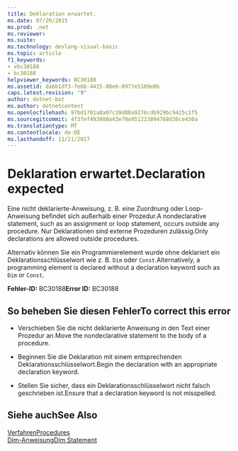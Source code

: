 ```yaml
---
title: Deklaration erwartet.
ms.date: 07/20/2015
ms.prod: .net
ms.reviewer: 
ms.suite: 
ms.technology: devlang-visual-basic
ms.topic: article
f1_keywords:
- vbc30188
- bc30188
helpviewer_keywords: BC30188
ms.assetid: da6b1df3-fe6b-4415-88e6-0977e5189e0b
caps.latest.revision: "9"
author: dotnet-bot
ms.author: dotnetcontent
ms.openlocfilehash: 97bd1701a8a07c39d08a9276cdb929bc9425c1f5
ms.sourcegitcommit: 4f3fef493080a43e70e951223894768d36ce430a
ms.translationtype: MT
ms.contentlocale: de-DE
ms.lasthandoff: 11/21/2017
---
```

# <a name="declaration-expected"></a><span data-ttu-id="1e043-102">Deklaration erwartet.</span><span class="sxs-lookup"><span data-stu-id="1e043-102">Declaration expected</span></span>
<span data-ttu-id="1e043-103">Eine nicht deklarierte-Anweisung, z. B. eine Zuordnung oder Loop-Anweisung befindet sich außerhalb einer Prozedur.</span><span class="sxs-lookup"><span data-stu-id="1e043-103">A nondeclarative statement, such as an assignment or loop statement, occurs outside any procedure.</span></span> <span data-ttu-id="1e043-104">Nur Deklarationen sind externe Prozeduren zulässig.</span><span class="sxs-lookup"><span data-stu-id="1e043-104">Only declarations are allowed outside procedures.</span></span>  
  
 <span data-ttu-id="1e043-105">Alternativ können Sie ein Programmierelement wurde ohne deklariert ein Deklarationsschlüsselwort wie z. B. `Dim` oder `Const`.</span><span class="sxs-lookup"><span data-stu-id="1e043-105">Alternatively, a programming element is declared without a declaration keyword such as `Dim` or `Const`.</span></span>  
  
 <span data-ttu-id="1e043-106">**Fehler-ID:** BC30188</span><span class="sxs-lookup"><span data-stu-id="1e043-106">**Error ID:** BC30188</span></span>  
  
## <a name="to-correct-this-error"></a><span data-ttu-id="1e043-107">So beheben Sie diesen Fehler</span><span class="sxs-lookup"><span data-stu-id="1e043-107">To correct this error</span></span>  
  
-   <span data-ttu-id="1e043-108">Verschieben Sie die nicht deklarierte Anweisung in den Text einer Prozedur an.</span><span class="sxs-lookup"><span data-stu-id="1e043-108">Move the nondeclarative statement to the body of a procedure.</span></span>  
  
-   <span data-ttu-id="1e043-109">Beginnen Sie die Deklaration mit einem entsprechenden Deklarationsschlüsselwort.</span><span class="sxs-lookup"><span data-stu-id="1e043-109">Begin the declaration with an appropriate declaration keyword.</span></span>  
  
-   <span data-ttu-id="1e043-110">Stellen Sie sicher, dass ein Deklarationsschlüsselwort nicht falsch geschrieben ist.</span><span class="sxs-lookup"><span data-stu-id="1e043-110">Ensure that a declaration keyword is not misspelled.</span></span>  
  
## <a name="see-also"></a><span data-ttu-id="1e043-111">Siehe auch</span><span class="sxs-lookup"><span data-stu-id="1e043-111">See Also</span></span>  
 [<span data-ttu-id="1e043-112">Verfahren</span><span class="sxs-lookup"><span data-stu-id="1e043-112">Procedures</span></span>](../../../visual-basic/programming-guide/language-features/procedures/index.md)  
 [<span data-ttu-id="1e043-113">Dim-Anweisung</span><span class="sxs-lookup"><span data-stu-id="1e043-113">Dim Statement</span></span>](../../../visual-basic/language-reference/statements/dim-statement.md)
